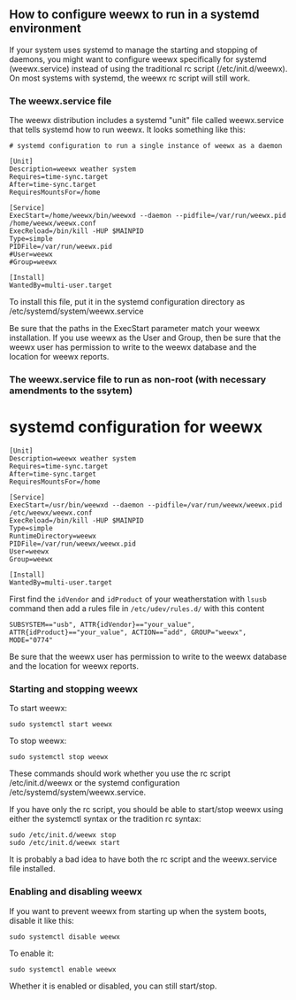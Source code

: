 ## How to configure weewx to run in a systemd environment

If your system uses systemd to manage the starting and stopping of daemons, you might want to configure weewx specifically for systemd (weewx.service) instead of using the traditional rc script (/etc/init.d/weewx).  On most systems with systemd, the weewx rc script will still work.

### The weewx.service file

The weewx distribution includes a systemd "unit" file called weewx.service that tells systemd how to run weewx.  It looks something like this:

    # systemd configuration to run a single instance of weewx as a daemon
    
    [Unit]
    Description=weewx weather system
    Requires=time-sync.target
    After=time-sync.target
    RequiresMountsFor=/home
    
    [Service]
    ExecStart=/home/weewx/bin/weewxd --daemon --pidfile=/var/run/weewx.pid /home/weewx/weewx.conf
    ExecReload=/bin/kill -HUP $MAINPID
    Type=simple
    PIDFile=/var/run/weewx.pid
    #User=weewx
    #Group=weewx
    
    [Install]
    WantedBy=multi-user.target

To install this file, put it in the systemd configuration directory as /etc/systemd/system/weewx.service

Be sure that the paths in the ExecStart parameter match your weewx installation.  If you use weewx as the User and Group, then be sure that the weewx user has permission to write to the weewx database and the location for weewx reports.

### The weewx.service file to run as non-root (with necessary amendments to the ssytem)
# systemd configuration for weewx

```shell
[Unit]
Description=weewx weather system
Requires=time-sync.target
After=time-sync.target
RequiresMountsFor=/home

[Service]
ExecStart=/usr/bin/weewxd --daemon --pidfile=/var/run/weewx/weewx.pid /etc/weewx/weewx.conf
ExecReload=/bin/kill -HUP $MAINPID
Type=simple
RuntimeDirectory=weewx
PIDFile=/var/run/weewx/weewx.pid
User=weewx
Group=weewx

[Install]
WantedBy=multi-user.target
```
 First find the `idVendor` and `idProduct` of your weatherstation with `lsusb` command then  add a rules file in `/etc/udev/rules.d/` with this content

```shell
SUBSYSTEM=="usb", ATTR{idVendor}=="your_value", ATTR{idProduct}=="your_value", ACTION=="add", GROUP="weewx", MODE="0774"
```
Be sure that the weewx user has permission to write to the weewx database and the location for weewx reports.


### Starting and stopping weewx

To start weewx:

    sudo systemctl start weewx

To stop weewx:

    sudo systemctl stop weewx

These commands should work whether you use the rc script /etc/init.d/weewx or the systemd configuration /etc/systemd/system/weewx.service.

If you have only the rc script, you should be able to start/stop weewx using either the systemctl syntax or the tradition rc syntax:

    sudo /etc/init.d/weewx stop
    sudo /etc/init.d/weewx start

It is probably a bad idea to have both the rc script and the weewx.service file installed.

### Enabling and disabling weewx

If you want to prevent weewx from starting up when the system boots, disable it like this:

    sudo systemctl disable weewx

To enable it:

    sudo systemctl enable weewx

Whether it is enabled or disabled, you can still start/stop.